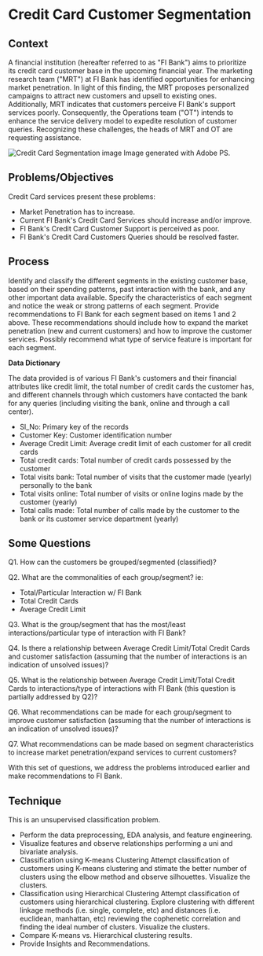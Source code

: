 # Credit Card Customer Segmentation

## Context
A financial institution (hereafter referred to as "FI Bank") aims to prioritize its credit card customer base in the upcoming financial year. The marketing research team ("MRT") at FI Bank has identified opportunities for enhancing market penetration. In light of this finding, the MRT proposes personalized campaigns to attract new customers and upsell to existing ones. Additionally, MRT indicates that customers perceive FI Bank's support services poorly. Consequently, the Operations team ("OT") intends to enhance the service delivery model to expedite resolution of customer queries. Recognizing these challenges, the heads of MRT and OT are requesting assistance.

![Credit Card Segmentation image](https://i.imgur.com/eLxh8Yz.jpg)
Image generated with Adobe PS.

## Problems/Objectives
Credit Card services present these problems:

- Market Penetration has to increase.
- Current FI Bank's Credit Card Services should increase and/or improve.
- FI Bank's Credit Card Customer Support is perceived as poor.
- FI Bank's Credit Card Customers Queries should be resolved faster.

## Process
Identify and classify the different segments in the existing customer base, based on their spending patterns, past interaction with the bank, and any other important data available.
Specify the characteristics of each segment and notice the weak or strong patterns of each segment.
Provide recommendations to FI Bank for each segment based on items 1 and 2 above. These recommendations should include how to expand the market penetration (new and current customers) and how to improve the customer services. Possibly recommend what type of service feature is important for each segment.

**Data Dictionary**

The data provided is of various FI Bank's customers and their financial attributes like credit limit, the total number of credit cards the customer has, and different channels through which customers have contacted the bank for any queries (including visiting the bank, online and through a call center).

- Sl_No: Primary key of the records
- Customer Key: Customer identification number
- Average Credit Limit: Average credit limit of each customer for all credit cards
- Total credit cards: Total number of credit cards possessed by the customer
- Total visits bank: Total number of visits that the customer made (yearly) personally to the bank
- Total visits online: Total number of visits or online logins made by the customer (yearly)
- Total calls made: Total number of calls made by the customer to the bank or its customer service department (yearly)

## **Some Questions**

Q1. How can the customers be grouped/segmented (classified)?

Q2. What are the commonalities of each group/segment? ie:
- Total/Particular Interaction w/ FI Bank
- Total Credit Cards
- Average Credit Limit
  
Q3. What is the group/segment that has the most/least interactions/particular type of interaction with FI Bank?

Q4. Is there a relationship between Average Credit Limit/Total Credit Cards and customer satisfaction (assuming that the number of interactions is an indication of unsolved issues)?

Q5. What is the relationship between Average Credit Limit/Total Credit Cards to interactions/type of interactions with FI Bank (this question is partially addressed by Q2)?

Q6. What recommendations can be made for each group/segment to improve customer satisfaction (assuming that the number of interactions is an indication of unsolved issues)?

Q7. What recommendations can be made based on segment characteristics to increase market penetration/expand services to current customers?

With this set of questions, we address the problems introduced earlier and make recommendations to FI Bank.

## Technique
This is an unsupervised classification problem. 
- Perform the data preprocessing, EDA analysis, and feature engineering.
- Visualize features and observe relationships performing a uni and bivariate analysis.
- Classification using K-means Clustering
  Attempt classification of customers using K-means clustering and stimate the better number of clusters using the elbow method and observe silhouettes. Visualize the clusters.
- Classification using Hierarchical Clustering
  Attempt classification of customers using hierarchical clustering. Explore clustering with different linkage methods (i.e. single, complete, etc) and distances (i.e. euclidean, manhattan, etc) reviewing the cophenetic correlation and finding the ideal number of clusters. Visualize the clusters.
- Compare K-means vs. Hierarchical clustering results.
- Provide Insights and Recommendations.


